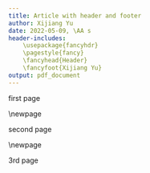 ```yaml
---
title: Article with header and footer
author: Xijiang Yu
date: 2022-05-09, \AA s
header-includes:
	\usepackage{fancyhdr}
	\pagestyle{fancy}
	\fancyhead{Header}
	\fancyfoot{Xijiang Yu}
output: pdf_document
---
```


first page

\newpage

second page

\newpage

3rd page

